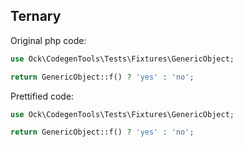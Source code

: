 ## Ternary

Original php code:

```php
use Ock\CodegenTools\Tests\Fixtures\GenericObject;

return GenericObject::f() ? 'yes' : 'no';
```

Prettified code:

```php
use Ock\CodegenTools\Tests\Fixtures\GenericObject;

return GenericObject::f() ? 'yes' : 'no';
```
